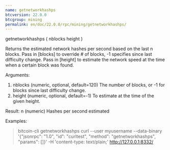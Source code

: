 ```yaml
---
name: getnetworkhashps
btcversion: 22.0.0
btcgroup: mining
permalink: en/doc/22.0.0/rpc/mining/getnetworkhashps/
---
```


getnetworkhashps ( nblocks height )

Returns the estimated network hashes per second based on the last n blocks.
Pass in [blocks] to override # of blocks, -1 specifies since last difficulty change.
Pass in [height] to estimate the network speed at the time when a certain block was found.

Arguments:
1. nblocks    (numeric, optional, default=120) The number of blocks, or -1 for blocks since last difficulty change.
2. height     (numeric, optional, default=-1) To estimate at the time of the given height.

Result:
n    (numeric) Hashes per second estimated

Examples:
> bitcoin-cli getnetworkhashps 
> curl --user myusername --data-binary '{"jsonrpc": "1.0", "id": "curltest", "method": "getnetworkhashps", "params": []}' -H 'content-type: text/plain;' http://127.0.0.1:8332/


